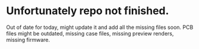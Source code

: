 # Unfortunately repo not finished.
 Out of date for today, might update it and add all the missing files soon.
PCB files might be outdated, missing case files, missing preview renders, 
missing firmware.
